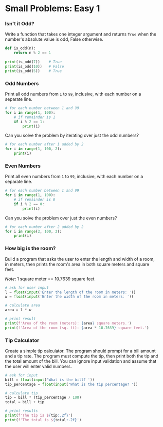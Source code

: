 # Small Problems: Easy 1

### Isn't it Odd?

Write a function that takes one integer argument and returns `True` when the number's absolute value is odd, False otherwise.

```python
def is_odd(n):
    return n % 2 == 1
    
print(is_odd(7))    # True
print(is_odd(10))   # False
print(is_odd(5))    # True
```

### Odd Numbers

Print all odd numbers from `1` to `99`, inclusive, with each number on a separate line.

```python
# for each number between 1 and 99
for i in range(1, 100):
    # if remainder is 1
    if i % 2 == 1:
        print(i)
```

Can you solve the problem by iterating over just the odd numbers?

```python
# for each number after 1 added by 2
for i in range(1, 100, 2):
    print(i)
```

### Even Numbers

Print all even numbers from `1` to `99`, inclusive, with each number on a separate line.

```python
# for each number between 1 and 99
for i in range(1, 100):
    # if remainder is 0
    if i % 2 == 0:
        print(i)
```

Can you solve the problem over just the even numbers?

```python
# for each number after 2 added by 2
for i in range(2, 100, 2):
    print(i)
```

### How big is the room?

Build a program that asks the user to enter the length and width of a  room, in meters, then prints the room's area in both square meters and  square feet.

*Note*: 1 square meter == 10.7639 square feet

```python
# ask for user input
l = float(input('Enter the length of the room in meters: '))
w = float(input('Enter the width of the room in meters: '))

# calculate area
area = l * w

# print result
print(f'Area of the room (meters): {area} square meters.')
print(f'Area of the room (sq. ft): {area * 10.7639} square feet.')
```

### Tip Calculator

Create a simple tip calculator. The program should prompt for a bill amount and a tip rate. The program must compute the tip, then print both the tip and the total amount of the bill. You can ignore input validation and assume that the user will enter valid numbers.

```python
# ask for input
bill = float(input('What is the bill? '))
tip_percentage = float(input('What is the tip percentage? '))

# calculate tip
tip = bill * (tip_percentage / 100)
total = bill + tip

# print results
print(f'The tip is ${tip:.2f}')
print(f'The total is ${total:.2f}')
```

